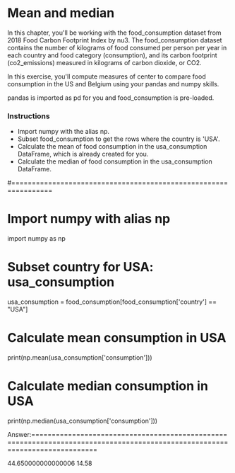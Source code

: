 # Mean and median
In this chapter, you'll be working with the food_consumption dataset from 2018 Food Carbon Footprint Index by nu3. The food_consumption dataset contains the number of kilograms of food consumed per person per year in each country and food category (consumption), and its carbon footprint (co2_emissions) measured in kilograms of carbon dioxide, or CO2.

In this exercise, you'll compute measures of center to compare food consumption in the US and Belgium using your pandas and numpy skills.

pandas is imported as pd for you and food_consumption is pre-loaded.

### Instructions

* Import numpy with the alias np.
* Subset food_consumption to get the rows where the country is 'USA'.
* Calculate the mean of food consumption in the usa_consumption DataFrame, which is already created for you.
* Calculate the median of food consumption in the usa_consumption DataFrame.

#================================================================

# Import numpy with alias np
import numpy as np

# Subset country for USA: usa_consumption
usa_consumption = food_consumption[food_consumption['country'] == "USA"]


# Calculate mean consumption in USA
print(np.mean(usa_consumption['consumption']))

# Calculate median consumption in USA
print(np.median(usa_consumption['consumption']))

Answer:============================================================================================================================

44.650000000000006
14.58